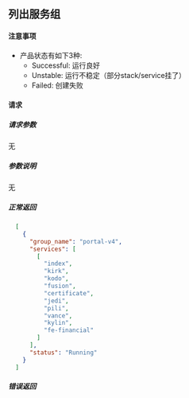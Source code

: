 ## 列出服务组

#### 注意事项

- 产品状态有如下3种:
  - Successful: 运行良好
  - Unstable: 运行不稳定（部分stack/service挂了）
  - Failed: 创建失败
  
#### 请求

##### 请求参数

无

##### 参数说明

无

##### 正常返回

```json
  [
    {
      "group_name": "portal-v4",
      "services": [
        [
          "index",
          "kirk",
          "kodo",
          "fusion",
          "certificate",
          "jedi",
          "pili",
          "vance",
          "kylin",
          "fe-financial"
        ]
      ],
      "status": "Running"
    }
  ]
```
##### 错误返回
